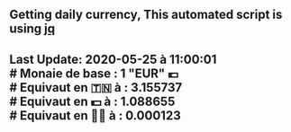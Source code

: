 ## Getting daily currency, This automated script is using [jq](https://stedolan.github.io/jq/)
## Last Update:  2020-05-25 à 11:00:01 </br># Monaie de base : 1 "EUR" 💶 </br> # Equivaut en 🇹🇳 à :  3.155737 </br> # Equivaut en 💵 à : 1.088655</br> # Equivaut en 🐱‍💻 à :  0.000123
